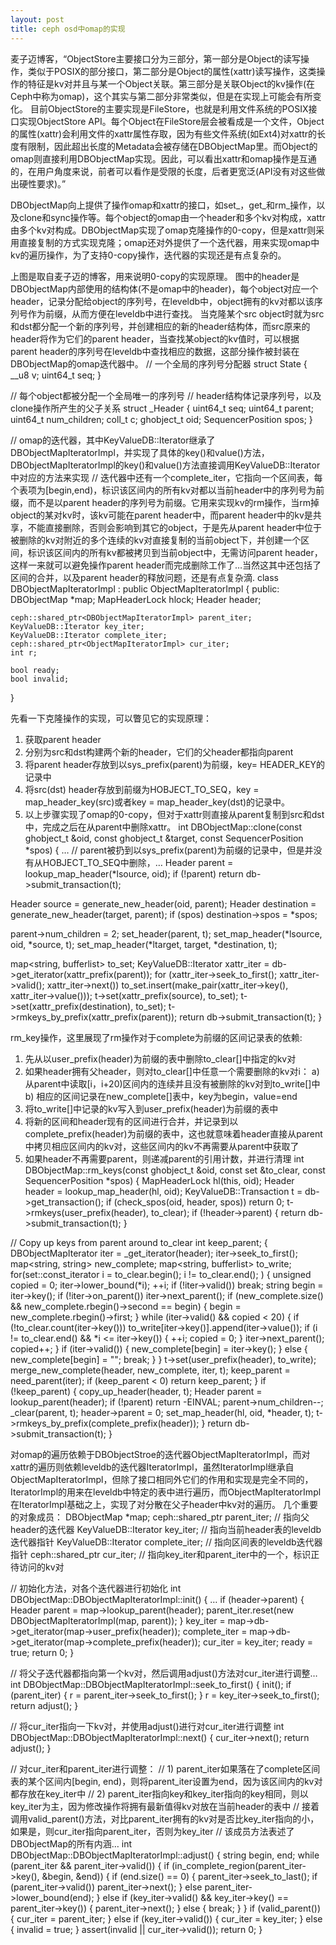 ```yaml
---
layout: post
title: ceph osd中omap的实现
---
```

麦子迈博客，“ObjectStore主要接口分为三部分，第一部分是Object的读写操作，类似于POSIX的部分接口，第二部分是Object的属性(xattr)读写操作，这类操作的特征是kv对并且与某一个Object关联。第三部分是关联Object的kv操作(在Ceph中称为omap)，这个其实与第二部分非常类似，但是在实现上可能会有所变化。
目前ObjectStore的主要实现是FileStore，也就是利用文件系统的POSIX接口实现ObjectStore API。每个Object在FileStore层会被看成是一个文件，Object的属性(xattr)会利用文件的xattr属性存取，因为有些文件系统(如Ext4)对xattr的长度有限制，因此超出长度的Metadata会被存储在DBObjectMap里。而Object的omap则直接利用DBObjectMap实现。因此，可以看出xattr和omap操作是互通的，在用户角度来说，前者可以看作是受限的长度，后者更宽泛(API没有对这些做出硬性要求)。”

DBObjectMap向上提供了操作omap和xattr的接口，如set_，get_和rm_操作，以及clone和sync操作等。每个object的omap由一个header和多个kv对构成，xattr由多个kv对构成。DBObjectMap实现了omap克隆操作的0-copy，但是xattr则采用直接复制的方式实现克隆；omap还对外提供了一个迭代器，用来实现omap中kv的遍历操作，为了支持0-copy操作，迭代器的实现还是有点复杂的。
 
上图是取自麦子迈的博客，用来说明0-copy的实现原理。
图中的header是DBObjectMap内部使用的结构体(不是omap中的header)，每个object对应一个header，记录分配给object的序列号，在leveldb中，object拥有的kv对都以该序列号作为前缀，从而方便在leveldb中进行查找。
当克隆某个src object时就为src和dst都分配一个新的序列号，并创建相应的新的header结构体，而src原来的header将作为它们的parent header，当查找某object的kv值时，可以根据parent header的序列号在leveldb中查找相应的数据，这部分操作被封装在DBObjectMap的omap迭代器中。
// 一个全局的序列号分配器
struct State {
    __u8 v;
    uint64_t seq;
}

// 每个object都被分配一个全局唯一的序列号
// header结构体记录序列号，以及clone操作所产生的父子关系
struct _Header {
    uint64_t seq;
    uint64_t parent;
    uint64_t num_children;
    coll_t c;
    ghobject_t oid;
    SequencerPosition spos;
}

// omap的迭代器，其中KeyValueDB::Iterator继承了DBObjectMapIteratorImpl，并实现了具体的key()和value()方法，DBObjectMapIteratorImpl的key()和value()方法直接调用KeyValueDB::Iterator中对应的方法来实现
// 迭代器中还有一个complete_iter，它指向一个区间表，每个表项为[begin,end)，标识该区间内的所有kv对都以当前header中的序列号为前缀，而不是以parent header的序列号为前缀。它用来实现kv的rm操作，当rm掉object的某对kv时，该kv可能在parent header中，而parent header中的kv是共享，不能直接删除，否则会影响到其它的object，于是先从parent header中位于被删除的kv对附近的多个连续的kv对直接复制的当前object下，并创建一个区间，标识该区间内的所有kv都被拷贝到当前object中，无需访问parent header，这样一来就可以避免操作parent header而完成删除工作了…当然这其中还包括了区间的合并，以及parent header的释放问题，还是有点复杂滴.
class DBObjectMapIteratorImpl : public ObjectMapIteratorImpl {
  public:
    DBObjectMap *map;
	MapHeaderLock hlock;
Header header;

    ceph::shared_ptr<DBObjectMapIteratorImpl> parent_iter;
    KeyValueDB::Iterator key_iter;
    KeyValueDB::Iterator complete_iter;
    ceph::shared_ptr<ObjectMapIteratorImpl> cur_iter;
    int r;

    bool ready;
    bool invalid;
 }

先看一下克隆操作的实现，可以瞥见它的实现原理：
1)	获取parent header
2)	分别为src和dst构建两个新的header，它们的父header都指向parent
3)	将parent header存放到以sys_prefix(parent)为前缀，key= HEADER_KEY的记录中
4)	将src(dst) header存放到前缀为HOBJECT_TO_SEQ，key = map_header_key(src)或者key = map_header_key(dst)的记录中。
5)	以上步骤实现了omap的0-copy，但对于xattr则直接从parent复制到src和dst中，完成之后在从parent中删除xattr。
int DBObjectMap::clone(const ghobject_t &oid,
		       const ghobject_t &target,
		       const SequencerPosition *spos)
{
  … 
  // parent被扔到以sys_prefix(parent)为前缀的记录中，但是并没有从HOBJECT_TO_SEQ中删除，… 
  Header parent = lookup_map_header(*lsource, oid);
  if (!parent)
    return db->submit_transaction(t);

  Header source = generate_new_header(oid, parent);
  Header destination = generate_new_header(target, parent);
  if (spos)
    destination->spos = *spos;

  parent->num_children = 2;
  set_header(parent, t);
  set_map_header(*lsource, oid, *source, t);
  set_map_header(*ltarget, target, *destination, t);

  map<string, bufferlist> to_set;
  KeyValueDB::Iterator xattr_iter = db->get_iterator(xattr_prefix(parent));
  for (xattr_iter->seek_to_first();
       xattr_iter->valid();
       xattr_iter->next())
    to_set.insert(make_pair(xattr_iter->key(), xattr_iter->value()));
  t->set(xattr_prefix(source), to_set);
  t->set(xattr_prefix(destination), to_set);
  t->rmkeys_by_prefix(xattr_prefix(parent));
  return db->submit_transaction(t);
}

rm_key操作，这里展现了rm操作对于complete为前缀的区间记录表的依赖:
1)	先从以user_prefix(header)为前缀的表中删除to_clear[]中指定的kv对
2)	如果header拥有父header，则对to_clear[]中任意一个需要删除的kv对i：
a)	从parent中读取[i，i+20)区间内的连续并且没有被删除的kv对到to_write[]中
b)	相应的区间记录在new_complete[]表中，key为begin，value=end
3)	将to_write[]中记录的kv写入到user_prefix(header)为前缀的表中
4)	将新的区间和header现有的区间进行合并，并记录到以complete_prefix(header)为前缀的表中，这也就意味着header直接从parent中拷贝相应区间内的kv对，这些区间内的kv不再需要从parent中获取了
5)	如果header不再需要parent，则递减parent的引用计数，并进行清理
int DBObjectMap::rm_keys(const ghobject_t &oid,
			 const set<string> &to_clear,
			 const SequencerPosition *spos)
{
  MapHeaderLock hl(this, oid);
  Header header = lookup_map_header(hl, oid);
  KeyValueDB::Transaction t = db->get_transaction();
  if (check_spos(oid, header, spos))
    return 0;
  t->rmkeys(user_prefix(header), to_clear);
  if (!header->parent) {
    return db->submit_transaction(t);
  }

  // Copy up keys from parent around to_clear
  int keep_parent;
  {
    DBObjectMapIterator iter = _get_iterator(header);
    iter->seek_to_first();
    map<string, string> new_complete;
    map<string, bufferlist> to_write;
    for(set<string>::const_iterator i = to_clear.begin();
	i != to_clear.end();
      ) {
      unsigned copied = 0;
      iter->lower_bound(*i);
      ++i;
      if (!iter->valid())
		break;
      string begin = iter->key();
      if (!iter->on_parent())
		iter->next_parent();
      if (new_complete.size() && new_complete.rbegin()->second == begin) {
		begin = new_complete.rbegin()->first;
      }
      while (iter->valid() && copied < 20) {
		if (!to_clear.count(iter->key()))
	  		to_write[iter->key()].append(iter->value());
		if (i != to_clear.end() && *i <= iter->key()) {
		  ++i;
		  copied = 0;
		}
		iter->next_parent();
		copied++;
      }
      if (iter->valid()) {
		new_complete[begin] = iter->key();
      } else {
		new_complete[begin] = "";
		break;
      }
    }
    t->set(user_prefix(header), to_write);
    merge_new_complete(header, new_complete, iter, t);
    keep_parent = need_parent(iter);
    if (keep_parent < 0)
      return keep_parent;
  }
  if (!keep_parent) {
    copy_up_header(header, t);
    Header parent = lookup_parent(header);
    if (!parent)
      return -EINVAL;
    parent->num_children--;
    _clear(parent, t);
    header->parent = 0;
    set_map_header(hl, oid, *header, t);
    t->rmkeys_by_prefix(complete_prefix(header));
  }
  return db->submit_transaction(t);
}

对omap的遍历依赖于DBObjectStroe的迭代器ObjectMapIteratorImpl，而对xattr的遍历则依赖leveldb的迭代器IteratorImpl，虽然IteratorImpl继承自ObjectMapIteratorImpl，但除了接口相同外它们的作用和实现是完全不同的，IteratorImpl的用来在leveldb中特定的表中进行遍历，而ObjectMapIteratorImpl在IteratorImpl基础之上，实现了对分散在父子header中kv对的遍历。
几个重要的对象成员：
DBObjectMap *map;
ceph::shared_ptr<DBObjectMapIteratorImpl> parent_iter; // 指向父header的迭代器
KeyValueDB::Iterator key_iter;	// 指向当前header表的leveldb迭代器指针
KeyValueDB::Iterator complete_iter;	// 指向区间表的leveldb迭代器指针
ceph::shared_ptr<ObjectMapIteratorImpl> cur_iter; // 指向key_iter和parent_iter中的一个，标识正待访问的kv对

// 初始化方法，对各个迭代器进行初始化
int DBObjectMap::DBObjectMapIteratorImpl::init()
{
 … 
  if (header->parent) {
    Header parent = map->lookup_parent(header);
    parent_iter.reset(new DBObjectMapIteratorImpl(map, parent));
  }
  key_iter = map->db->get_iterator(map->user_prefix(header));
  complete_iter = map->db->get_iterator(map->complete_prefix(header));
  cur_iter = key_iter;
  ready = true;
  return 0;
}

// 将父子迭代器都指向第一个kv对，然后调用adjust()方法对cur_iter进行调整…
int DBObjectMap::DBObjectMapIteratorImpl::seek_to_first()
{
  init();
  if (parent_iter) {
    r = parent_iter->seek_to_first();
  }
  r = key_iter->seek_to_first();
  return adjust();
}

// 将cur_iter指向一下kv对，并使用adjust()进行对cur_iter进行调整
int DBObjectMap::DBObjectMapIteratorImpl::next()
{
  cur_iter->next();
  return adjust();
}

// 对cur_iter和parent_iter进行调整：
// 1) parent_iter如果落在了complete区间表的某个区间内[begin, end)，则将parent_iter设置为end，因为该区间内的kv对都存放在key_iter中
// 2) parent_iter指向key和key_iter指向的key相同，则以key_iter为主，因为修改操作将拥有最新值得kv对放在当前header的表中
// 接着调用valid_parent()方法，对比parent_iter拥有的kv对是否比key_iter指向的小，如果是，则cur_iter指向parent_iter，否则为key_iter
// 该成员方法表述了DBObjectMap的所有内涵…
int DBObjectMap::DBObjectMapIteratorImpl::adjust()
{
  string begin, end;
  while (parent_iter && parent_iter->valid()) {
    if (in_complete_region(parent_iter->key(), &begin, &end)) {
      if (end.size() == 0) {
		parent_iter->seek_to_last();
		if (parent_iter->valid())
		  parent_iter->next();
      } else
		parent_iter->lower_bound(end);
    } else if (key_iter->valid() && key_iter->key() == parent_iter->key()) {
      parent_iter->next();
    } else {
      break;
    }
  }
  if (valid_parent()) {
    cur_iter = parent_iter;
  } else if (key_iter->valid()) {
    cur_iter = key_iter;
  } else {
    invalid = true;
  }
  assert(invalid || cur_iter->valid());
  return 0;
}


